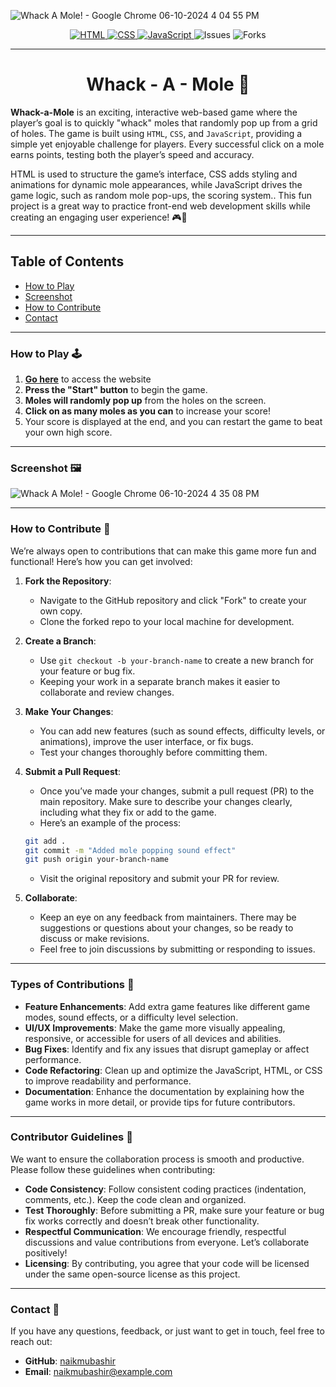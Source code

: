
![Whack A Mole! - Google Chrome 06-10-2024 4 04 55 PM](https://github.com/user-attachments/assets/eb88acd6-b8cb-4615-935e-a67d4d510847)

<p align="center">
  <a href="https://www.w3.org/">
    <img src="https://img.shields.io/badge/HTML-FFA500?style=for-the-badge" alt="HTML">
    <img src="https://img.shields.io/badge/CSS-00FFFF?style=for-the-badge" alt="CSS">
    <img src="https://img.shields.io/badge/JavaScript-FFFF00?style=for-the-badge" alt="JavaScript">
  </a>
  <img src="https://img.shields.io/github/issues/naikmubashir/FeF-WhackAMole?style=for-the-badge" alt="Issues">
  <img src="https://img.shields.io/github/forks/naikmubashir/FeF-WhackAMole?style=for-the-badge" alt="Forks">
</p>

---

<h1 align="center">Whack - A - Mole 🔨</h1>

**Whack-a-Mole** is an exciting, interactive web-based game where the player’s goal is to quickly "whack" moles that randomly pop up from a grid of holes.
The game is built using `HTML`, `CSS`, and `JavaScript`, providing a simple yet enjoyable challenge for players. Every successful click on a mole earns points, testing both the player’s speed and accuracy.

HTML is used to structure the game’s interface, CSS adds styling and animations for dynamic mole appearances, while JavaScript drives the game logic, such as random mole pop-ups, the scoring system.. This fun project is a great way to practice front-end web development skills while creating an engaging user experience! 🎮🎯

---

## Table of Contents
- [How to Play](#how-to-play)
- [Screenshot](#Screenshot)
- [How to Contribute](#how-to-contribute)
- [Contact](#contact)

---

### How to Play 🕹️
1. **[Go here](https://naikmubashir.github.io/FeF-WhackAMole/)** to access the website
1. **Press the "Start" button** to begin the game.
2. **Moles will randomly pop up** from the holes on the screen.
3. **Click on as many moles as you can** to increase your score!
4. Your score is displayed at the end, and you can restart the game to beat your own high score.

---
### Screenshot 🖼

![Whack A Mole! - Google Chrome 06-10-2024 4 35 08 PM](https://github.com/user-attachments/assets/11de74b8-8f01-4a23-89c5-a22d3f811aba)

---
### How to Contribute 🤝

We’re always open to contributions that can make this game more fun and functional! Here’s how you can get involved:

1. **Fork the Repository**:
   - Navigate to the GitHub repository and click "Fork" to create your own copy.
   - Clone the forked repo to your local machine for development.

2. **Create a Branch**:
   - Use `git checkout -b your-branch-name` to create a new branch for your feature or bug fix.
   - Keeping your work in a separate branch makes it easier to collaborate and review changes.

3. **Make Your Changes**:
   - You can add new features (such as sound effects, difficulty levels, or animations), improve the user interface, or fix bugs.
   - Test your changes thoroughly before committing them.

4. **Submit a Pull Request**:
   - Once you’ve made your changes, submit a pull request (PR) to the main repository. Make sure to describe your changes clearly, including what they fix or add to the game.
   - Here’s an example of the process:
   ```bash
   git add .
   git commit -m "Added mole popping sound effect"
   git push origin your-branch-name
   ```
   - Visit the original repository and submit your PR for review.

5. **Collaborate**:
   - Keep an eye on any feedback from maintainers. There may be suggestions or questions about your changes, so be ready to discuss or make revisions.
   - Feel free to join discussions by submitting or responding to issues.

---

### Types of Contributions 🎉

- **Feature Enhancements**: Add extra game features like different game modes, sound effects, or a difficulty level selection.
- **UI/UX Improvements**: Make the game more visually appealing, responsive, or accessible for users of all devices and abilities.
- **Bug Fixes**: Identify and fix any issues that disrupt gameplay or affect performance.
- **Code Refactoring**: Clean up and optimize the JavaScript, HTML, or CSS to improve readability and performance.
- **Documentation**: Enhance the documentation by explaining how the game works in more detail, or provide tips for future contributors.

---

### Contributor Guidelines 📜

We want to ensure the collaboration process is smooth and productive. Please follow these guidelines when contributing:

- **Code Consistency**: Follow consistent coding practices (indentation, comments, etc.). Keep the code clean and organized.
- **Test Thoroughly**: Before submitting a PR, make sure your feature or bug fix works correctly and doesn’t break other functionality.
- **Respectful Communication**: We encourage friendly, respectful discussions and value contributions from everyone. Let’s collaborate positively!
- **Licensing**: By contributing, you agree that your code will be licensed under the same open-source license as this project.

---

### Contact 📧

If you have any questions, feedback, or just want to get in touch, feel free to reach out:

- **GitHub**: [naikmubashir](https://github.com/naikmubashir)
- **Email**: naikmubashir@example.com

